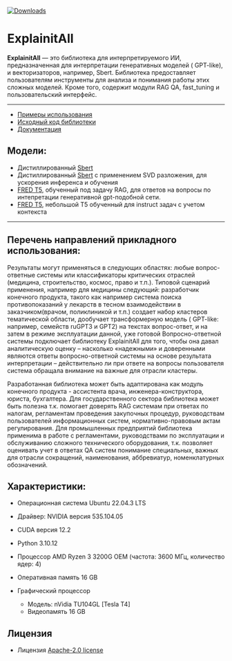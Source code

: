 [![Downloads](https://img.shields.io/pypi/dm/explainitall.svg)](https://pypi.org/project/explainitall/)

# **ExplainitAll**

**ExplainitAll** — это библиотека для интерпретируемого ИИ, предназначенная для интерпретации генеративных моделей (
GPT-like), и векторизаторов, например, Sbert. Библиотека предоставляет пользователям инструменты для анализа и понимания
работы этих сложных моделей. Кроме того, содержит модули RAG QA, fast_tuning и пользовательский интерфейс.

---

* [Примеры использования](https://github.com/Bots-Avatar/ExplainitAll/tree/main/examples)
* [Исходный код библиотеки](https://github.com/Bots-Avatar/ExplainitAll/tree/main/explainitall)
* [Документация](https://github.com/Bots-Avatar/ExplainitAll/wiki)

## Модели:

* Дистиллированный [Sbert](https://huggingface.co/FractalGPT/SbertDistil)
* Дистиллированный [Sbert](https://huggingface.co/FractalGPT/SbertSVDDistil) с применением SVD разложения, для ускорения
  инференса и обучения
* [FRED T5](https://huggingface.co/FractalGPT/FRED-T5-Interp), обученный под задачу RAG, для ответов на вопросы по
  интепретации генеративной gpt-подобной сети.
* [FRED T5](https://huggingface.co/FractalGPT/FredT5-Large-Instruct-Context), небольшой T5 обученный для instruct задач с учетом контекста
---

## Перечень направлений прикладного использования:

Результаты могут применяться в следующих областях: любые вопрос-ответные системы или классификаторы критических
отраслей (медицина, строительство, космос, право и т.п.). Типовой сценарий применения, например для медицины следующий:
разработчик конечного продукта, такого как например система поиска противопоказаний у лекарств в тесном взаимодействии в
заказчиком(врачом, поликлиникой и т.п.) создает набор кластеров тематической области, дообучает трансформерную модель (
GPT-like: например, семейств ruGPT3 и GPT2) на текстах вопрос-ответ, и на затем в режиме эксплуатации данной, уже
готовой Вопросно-ответной системы подключает библиотеку ExplainitAll для того, чтобы она давал аналитическую оценку –
насколько «надежными» и доверенными являются ответы вопросно-ответной системы на основе результата интерпретации –
действительно ли при ответе на вопросы пользователя система обращала внимание на важные для отрасли кластеры.

Разработанная библиотека может быть адаптирована как модуль конечного продукта - ассистента врача,
инженера-конструктора, юриста, бухгалтера. Для государственного сектора библиотека может быть полезна т.к. помогает
доверять RAG системам при ответах по налогам, регламентам проведения закупочных процедур, руководствам пользователей
информационных систем, нормативно-правовым актам регулирования. Для промышленных предприятий библиотека применима в
работе с регламентами, руководствами по эксплуатации и обслуживанию сложного технического оборудования, т.к. позволяет
оценивать учет в ответах QA систем понимание специальных, важных для отрасли сокращений, наименования, аббревиатур,
номенклатурных обозначений.

## Характеристики:

* Операционная система Ubuntu 22.04.3 LTS
* Драйвер: NVIDIA версия 535.104.05
* CUDA версия 12.2
* Python 3.10.12


* Процессор AMD Ryzen 3 3200G OEM (частота: 3600 МГц, количество ядер: 4)
* Оперативная память 16 GB

* Графический процессор
    * Модель: nVidia TU104GL [Tesla T4]
    * Видеопамять 16 GB

## Лицензия

* Лицензия [Apache-2.0 license](https://github.com/Bots-Avatar/ExplainitAll/tree/main#Apache-2.0-1-ov-file)
